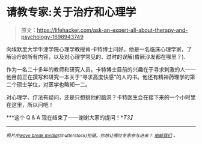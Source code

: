 # 请教专家:关于治疗和心理学

> 原文：<https://lifehacker.com/ask-an-expert-all-about-therapy-and-psychology-1698943749>

向埃默里大学牛津学院心理学教授肯·卡特博士问好。他是一名临床心理学家，了解治疗的所有内容，以及对心理学常见的、过时的误解(昏厥沙发都在哪里？).



作为一名二十多年的教师和研究人员，卡特博士目前的兴趣在于寻求刺激的人——他目前正在撰写和研究一本关于“寻求高度快感”的人的书。他还有精神药理学的第二个硕士学位，对医学也略知一二。

对心理学、疗法有疑问，还是只想挑他的脑洞？卡特医生会在接下来的一个小时里在这里，所以问吧！

***这个 Q & A 现在结束了——谢谢大家的提问！**T3】*

* * *

*<small>照片由</small>*[*<small>wave break media</small>*](http://www.shutterstock.com/pic-253978168/stock-photo-therapist-advising-his-listening-patient-at-therapy-session.html)*<small>(Shutterstock)拍摄。你想让哪位专家参与进来？</small>* [*<small>电邮我们</small>*](mailto:andy@lifehacker.com) *<small>。</small>*